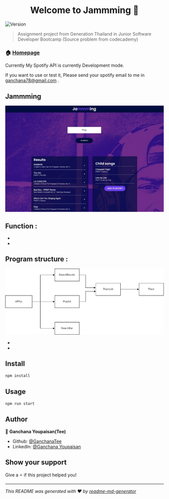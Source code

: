 <h1 align="center">Welcome to Jammming 👋</h1>
<p>
  <img alt="Version" src="https://img.shields.io/badge/version-0.1.0-blue.svg?cacheSeconds=2592000" />
</p>

> Assignment project from Generation Thailand in Junior Software Developer Bootcamp (Source problem from codecademy) 

### 🏠 [Homepage](http://jammming-tee.surge.sh/)
Currently My Spotify API is currently Development mode.

If you want to use or test it, Please send your spotify email to me in ganchana78@gmail.com .

## Jammming
<img src="./src/components/img/jammmingPreview.jpg" alt="not found" title="Jammming preview">

## Function :
* 
* 

## Program structure :
<img src="./src/components/img/jammmingTreeDiagram.jpg" alt="not found" title="Jammming Tree Diagram">


* 
* 

## Install

```sh
npm install
```

## Usage

```sh
npm run start
```

## Author

👤 **Ganchana Youpaisan(Tee)**

* Github: [@GanchanaTee](https://github.com/GanchanaTee)
* LinkedIn: [@Ganchana Youpaisan](https://www.linkedin.com/in/ganchana-youpaisan-757823166)

## Show your support

Give a ⭐️ if this project helped you!

***
_This README was generated with ❤️ by [readme-md-generator](https://github.com/kefranabg/readme-md-generator)_
